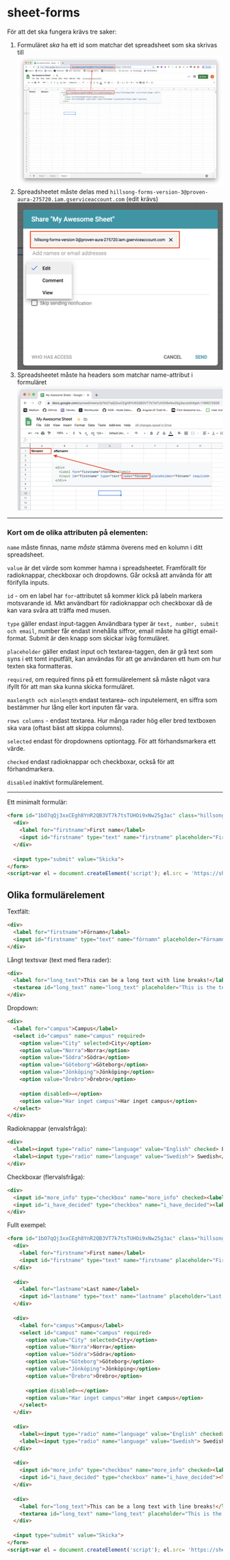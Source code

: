 # sheet-forms

För att det ska fungera krävs tre saker:
1. Formuläret _ska_ ha ett id som matchar det spreadsheet som ska skrivas till
![Must have matching ID](images/form%20id.png)
2. Spreadsheetet måste delas med `hillsong-forms-version-3@proven-aura-275720.iam.gserviceaccount.com` (edit krävs)
![Must share spreadsheet](images/share.png)
3. Spreadsheetet måste ha headers som matchar name-attribut i formuläret
![Must match name attribute](images/name%20attribute.png)

----------------

### Kort om de olika attributen på elementen:

`name` måste finnas, name _måste_ stämma överens med en kolumn i ditt spreadsheet.

`value` är det värde som kommer hamna i spreadsheetet. Framförallt för radioknappar, checkboxar och dropdowns. Går också att använda för att förifylla inputs.

`id` - om en label har `for`-attributet så kommer klick på labeln markera motsvarande id.
Mkt användbart för radioknappar och checkboxar då de kan vara svåra att träffa med musen.

`type` gäller endast input-taggen Användbara typer är `text, number, submit och email`, number får endast innehålla siffror, email måste ha giltigt email-format. Submit är den knapp som skickar iväg formuläret.

`placeholder` gäller endast input och textarea-taggen, den är grå text som syns i ett tomt inputfält, kan användas för att ge användaren ett hum om hur texten ska formatteras.

`required`, om required finns på ett formulärelement så måste något vara ifyllt för att man ska kunna skicka formuläret.

`maxlength och minlength` endast textarea– och inputelement, en siffra som bestämmer hur lång eller kort inputen får vara.

`rows columns` - endast textarea. Hur många rader hög eller bred textboxen ska vara (oftast bäst att skippa columns).

`selected` endast för dropdownens optiontagg. För att förhandsmarkera ett värde.

`checked` endast radioknappar och checkboxar, också för att förhandmarkera.

`disabled` inaktivt formulärelement.

----------------

Ett minimalt formulär:
```html
<form id="1bO7qQj3xxCEgh8YnR2QB3VT7k7tsTUHOi9xNw25g3ac" class="hillsong-form" style="text-align: left">
  <div>
    <label for="firstname">First name</label>
    <input id="firstname" type="text" name="firstname" placeholder="First name" required>
  </div>

  <input type="submit" value="Skicka">
</form>
<script>var el = document.createElement('script'); el.src = 'https://sheets-forms.netlify.app/.netlify/functions/script'; document.body.append(el);</script>
```

## Olika formulärelement

Textfält:
```html
<div>
  <label for="firstname">Förnamn</label>
  <input id="firstname" type="text" name="förnamn" placeholder="Förnamn" required>
</div>
```

Långt textsvar (text med flera rader):
```html
<div>
  <label for="long_text">This can be a long text with line breaks!</label>
  <textarea id="long_text" name="long_text" placeholder="This is the textarea placeholder text" rows="5" maxlength="160" required></textarea>
</div>
```

Dropdown:
```html
<div>
  <label for="campus">Campus</label>
  <select id="campus" name="campus" required>
    <option value="City" selected>City</option>
    <option value="Norra">Norra</option>
    <option value="Södra">Södra</option>
    <option value="Göteborg">Göteborg</option>
    <option value="Jönköping">Jönköping</option>
    <option value="Örebro">Örebro</option>

    <option disabled>—</option>
    <option value="Har inget campus">Har inget campus</option> 
  </select>
</div>
```

Radioknappar (envalsfråga):
```html
<div>
  <label><input type="radio" name="language" value="English" checked> English</label>
  <label><input type="radio" name="language" value="Swedish"> Swedish</label>
</div>
```

Checkboxar (flervalsfråga):
```html
<div>
  <input id="more_info" type="checkbox" name="more_info" checked><label for="more_info">I want more info</label>
  <input id="i_have_decided" type="checkbox" name="i_have_decided"><label for="i_have_decided">I have decided</label>
</div>
```



Fullt exempel:

```html
<form id="1bO7qQj3xxCEgh8YnR2QB3VT7k7tsTUHOi9xNw25g3ac" class="hillsong-form" style="text-align: left">
  <div>
    <label for="firstname">First name</label>
    <input id="firstname" type="text" name="firstname" placeholder="First name" required>
  </div>

  <div>
    <label for="lastname">Last name</label>
    <input id="lastname" type="text" name="lastname" placeholder="Last name" required>
  </div>

  <div>
    <label for="campus">Campus</label>
    <select id="campus" name="campus" required>
      <option value="City" selected>City</option>
      <option value="Norra">Norra</option>
      <option value="Södra">Södra</option>
      <option value="Göteborg">Göteborg</option>
      <option value="Jönköping">Jönköping</option>
      <option value="Örebro">Örebro</option>

      <option disabled>—</option>
      <option value="Har inget campus">Har inget campus</option> 
    </select>
  </div>

  <div>
    <label><input type="radio" name="language" value="English" checked> English</label>
    <label><input type="radio" name="language" value="Swedish"> Swedish</label>
  </div>

  <div>
    <input id="more_info" type="checkbox" name="more_info" checked><label for="more_info">I want more info</label>
    <input id="i_have_decided" type="checkbox" name="i_have_decided"><label for="i_have_decided">I have decided</label>
  </div>

  <div>
    <label for="long_text">This can be a long text with line breaks!</label>
    <textarea id="long_text" name="long_text" placeholder="This is the textarea placeholder text" rows="5" required></textarea>
  </div>

  <input type="submit" value="Skicka">
</form>
<script>var el = document.createElement('script'); el.src= 'https://sheets-forms.netlify.app/.netlify/functions/script'; document.body.append(el);</script>
```
